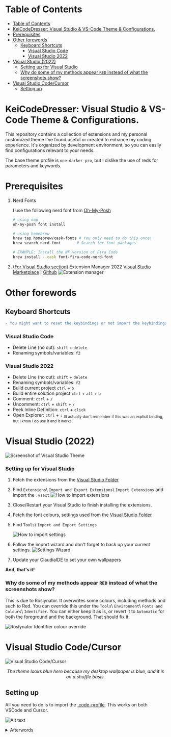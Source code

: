 # Table of Contents
- [Table of Contents](#table-of-contents)
- [KeiCodeDresser: Visual Studio \& VS-Code Theme \& Configurations.](#keicodedresser-visual-studio--vs-code-theme--configurations)
- [Prerequisites](#prerequisites)
- [Other forewords](#other-forewords)
  - [Keyboard Shortcuts](#keyboard-shortcuts)
    - [Visual Studio Code](#visual-studio-code)
    - [Visual Studio 2022](#visual-studio-2022)
- [Visual Studio (2022)](#visual-studio-2022-1)
    - [Setting up for Visual Studio](#setting-up-for-visual-studio)
    - [Why do some of my methods appear `RED` instead of what the screenshots show?](#why-do-some-of-my-methods-appear-red-instead-of-what-the-screenshots-show)
- [Visual Studio Code/Cursor](#visual-studio-codecursor)
  - [Setting up](#setting-up)


# KeiCodeDresser: Visual Studio & VS-Code Theme & Configurations.

This repository contains a collection of extensions and my personal customized theme I've found useful or created to enhance my coding experience. It's organized by development environment, so you can easily find configurations relevant to your needs.

The base theme profile is `one-darker-pro`, but I dislike the use of reds for parameters and keywords.

# Prerequisites
1. Nerd Fonts
   
   I use the following nerd font from [Oh-My-Posh](https://ohmyposh.dev/docs/installation/fonts)
   ```powershell
   # using omp
   oh-my-posh font install
   ```

   ```sh
   # using homebrew
   brew tap homebrew/cask-fonts # You only need to do this once!
   brew search nerd-font       # Search for font packages

   # EXAMPLE: Install the NF version of Fira Code
   brew install --cask font-fira-code-nerd-font
   ```
2. ([For Visual Studio section](#visual-studio-2022)) Extension Manager 2022 [Visual Studio Marketplace](https://marketplace.visualstudio.com/items?itemName=Loop8ack.ExtensionManager2022) | [Github](https://github.com/loop8ack/ExtensionPackTools)
   ![Extension manager](/images/vs2022extensionmanager.png)   

# Other forewords
## Keyboard Shortcuts
```diff 
- You might want to reset the keybindings or not import the keybindings that are included in the settings files. These are what I remember, not the full extent of my terrorism towards your muscle memory.
```

### Visual Studio Code
- Delete Line (no cut): `shift` + `delete`
- Renaming symbols/variables: `f2`
### Visual Studio 2022
- Delete Line (no cut): `shift` + `delete`
- Renaming symbols/variables: `f2`
- Build current project `ctrl` + `b`
- Build entire solution project `ctrl` + `alt` + `b`
- Comment: `ctrl` + `/`
- Uncomment: `ctrl` + `shift` + `/`
- Peek Inline Definition: `ctrl` + `click`
- Open Explorer: `ctrl` + `;` <sub>#I actually don't remember if this was an explicit binding, but I know I do use it and it works.</sub>

# Visual Studio (2022)
![Screenshot of Visual Studio Theme](/visual_studio/vs2022/vs2022.png)

### Setting up for Visual Studio
1. Fetch the extensions from the [Visual Studio Folder](/visual_studio/vs2022/extensions.vsext)
2. Find `Extensions`\ `Import and Export Extensions`\ `Import Extensions` and import the `.vsext`
   ![How to import extensions](images/howtoimportextensions.png)
3. Close/Restart your Visual Studio to finish installing the extensions.
4. Fetch the font colours, settings used from the [Visual Studio Folder](/visual_studio/vs2022/Exported-2024-02-16.vssettings)
5. Find `Tools`\ `Import and Export Settings`
   
   ![How to import settings](/images/howtoimportsettings.png)
6. Follow the import wizard and don't forget to back up your current settings.
   ![Settings Wizard](images/importsettingswizard.png)
7. Update your ClaudiaIDE to set your own wallpapers
   
**And, that's it!**

### Why do some of my methods appear `RED` instead of what the screenshots show?

This is due to Roslynator. It overwrites some colours, including methods and such to Red. You can override this under the `Tools`\ `Environment`\ `Fonts and Colours`\ `Identifier`. You can either keep it as is, or revert it to `Automatic` for both the foreground and the background. That should fix it.

![Roslynator Identifier colour override](images/roslynatoridentifiercolouroverride.png)

# Visual Studio Code/Cursor

![Visual Studio Code/Cursor](vscode/vs-code.png)
*<sub><center>The theme looks blue here because my desktop wallpaper is blue, and it is on a shuffle basis.</center></sub>*

## Setting up

All you need to do is to import the [.code-profile](/vscode/Cursor-VSCode.code-profile). This works on both VSCode and Cursor.


![Alt text](images/howtoimportprofile.png)

<details>
<summary>Afterwords</summary>

> *So which is it, Kei or Nirvaxstiel*

***Both***

> *You MONSTER, task bar on the top?!11!*

~~Efficient mouse movement~~ I'm too lazy to move my mouse that much.

> Ew, VS Code Side bar on the right?

It's only consistent to my Visual Studio. Also, if I could I would move the outline to the left, just like my CodeMaid Spade. I also tend to just keep the explorer pinned and minimised permanent, only ever needing the Outline to be present for easier navigation of the current file structure.
</details>